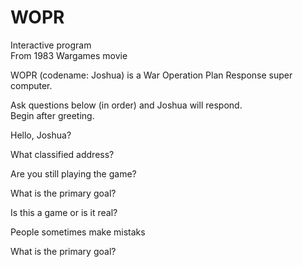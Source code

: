 # WOPR   

Interactive program  
From 1983 Wargames movie

WOPR (codename: Joshua)
is a War Operation Plan Response super computer.

Ask questions below (in order) and Joshua will respond.  
Begin after greeting.  
  
  
  
Hello, Joshua?

What classified address?

Are you still playing the game?

What is the primary goal?

Is this a game or is it real?

People sometimes make mistaks

What is the primary goal?

